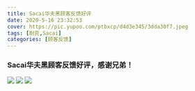 ```yaml
---
title: Sacai华夫黑顾客反馈好评
date: 2020-5-16 23:32:53
cover: https://pic.yupoo.com/ptbxcp/d4d3e345/3dda30f7.jpeg
tags: [耐克,Sacai]
categories: [顾客反馈]
---
```


###  Sacai华夫黑顾客反馈好评，感谢兄弟！
![](https://pic.yupoo.com/ptbxcp/5d9cce3f/bef4d32e.jpeg)
![](https://pic.yupoo.com/ptbxcp/f61c19f9/5330f72a.jpeg)
![](https://pic.yupoo.com/ptbxcp/d4d3e345/3dda30f7.jpeg)
